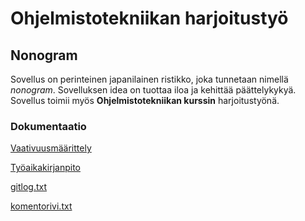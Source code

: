 # Ohjelmistotekniikan harjoitustyö

## Nonogram

Sovellus on perinteinen japanilainen ristikko, joka tunnetaan nimellä _nonogram_. Sovelluksen idea on tuottaa iloa ja kehittää päättelykykyä. Sovellus toimii myös **Ohjelmistotekniikan kurssin** harjoitustyönä.

### Dokumentaatio

[Vaativuusmäärittely](./dokumentaatio/vaatimusmaarittely.md)

[Työaikakirjanpito](./dokumentaatio/tyoaikakirjanpito.md)

[gitlog.txt](https://github.com/Zo4N/ot-harjoitustyo/blob/main/laskarit/viikko1/gitlog.txt)

[komentorivi.txt](https://github.com/Zo4N/ot-harjoitustyo/blob/main/laskarit/viikko1/komentorivi.txt)
